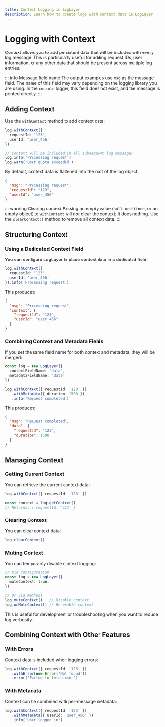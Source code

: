 ```yaml
---
title: Context Logging in LogLayer
description: Learn how to create logs with context data in LogLayer
---
```


# Logging with Context

Context allows you to add persistent data that will be included with every log message. This is particularly useful for adding request IDs, user information, or any other data that should be present across multiple log entries.

::: info Message field name
The output examples use `msg` as the message field. The name of this field may vary depending on the logging library you are using.
In the `console` logger, this field does not exist, and the message is printed directly.
:::

## Adding Context

Use the `withContext` method to add context data:

```typescript
log.withContext({
  requestId: '123',
  userId: 'user_456'
})

// Context will be included in all subsequent log messages
log.info('Processing request')
log.warn('User quota exceeded')
```

By default, context data is flattened into the root of the log object:
```json
{
  "msg": "Processing request",
  "requestId": "123",
  "userId": "user_456"
}
```

::: warning Clearing context
Passing an empty value (`null`, `undefined`, or an empty object) to `withContext` will *not* clear the context; it does nothing. Use the `clearContext()` method to remove all context data.
:::

## Structuring Context

### Using a Dedicated Context Field

You can configure LogLayer to place context data in a dedicated field:

```typescript
log.withContext({
  requestId: '123',
  userId: 'user_456'
}).info('Processing request')
```

This produces:
```json
{
  "msg": "Processing request",
  "context": {
    "requestId": "123",
    "userId": "user_456"
  }
}
```

### Combining Context and Metadata Fields

If you set the same field name for both context and metadata, they will be merged:

```typescript
const log = new LogLayer({
  contextFieldName: 'data',
  metadataFieldName: 'data',
})

log.withContext({ requestId: '123' })
   .withMetadata({ duration: 1500 })
   .info('Request completed')
```

This produces:
```json
{
  "msg": "Request completed",
  "data": {
    "requestId": "123",
    "duration": 1500
  }
}
```

## Managing Context

### Getting Current Context

You can retrieve the current context data:

```typescript
log.withContext({ requestId: '123' })

const context = log.getContext()
// Returns: { requestId: '123' }
```

### Clearing Context

You can clear context data:

```typescript
log.clearContext()
```

### Muting Context

You can temporarily disable context logging:

```typescript
// Via configuration
const log = new LogLayer({
  muteContext: true,
})

// Or via methods
log.muteContext()   // Disable context
log.unMuteContext() // Re-enable context
```

This is useful for development or troubleshooting when you want to reduce log verbosity.

## Combining Context with Other Features

### With Errors

Context data is included when logging errors:

```typescript
log.withContext({ requestId: '123' })
   .withError(new Error('Not found'))
   .error('Failed to fetch user')
```

### With Metadata

Context can be combined with per-message metadata:

```typescript
log.withContext({ requestId: '123' })
   .withMetadata({ userId: 'user_456' })
   .info('User logged in')
```
